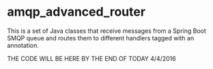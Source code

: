 # amqp_advanced_router
This is a set of Java classes that receive messages from a Spring Boot SMQP queue and routes them to different handlers tagged with an annotation.


THE CODE WILL BE HERE BY THE END OF TODAY 4/4/2016
